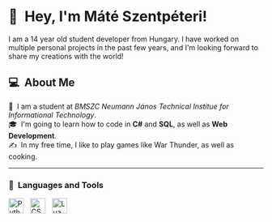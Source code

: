 # 👋&nbsp; Hey, I'm Máté Szentpéteri!

I am a 14 year old student developer from Hungary. I have worked on multiple personal projects in the past few years, and I'm looking forward to share my creations with the world!

## 💻&nbsp; About Me

🎒&nbsp; I am a student at *BMSZC Neumann János Technical Institue for Informational Technology*.\
🎓&nbsp; I'm going to learn how to code in **C#** and **SQL**, as well as **Web Development**.\
✍️&nbsp; In my free time, I like to play games like War Thunder, as well as cooking.

---
### 🧰&nbsp; Languages and Tools

<img align="left" alt="Python" width="30px" style="padding-right:10px;" src="https://cdn.jsdelivr.net/gh/devicons/devicon@latest/icons/python/python-original.svg"/>
<img align="left" alt="CSharp" width="30px" style="padding-right:10px;" src="https://cdn.jsdelivr.net/gh/devicons/devicon@latest/icons/csharp/csharp-original.svg"/>
<img align="left" alt="Lua" width="30px" style="padding-right:10px;" src="https://cdn.jsdelivr.net/gh/devicons/devicon@latest/icons/lua/lua-original.svg"/>

